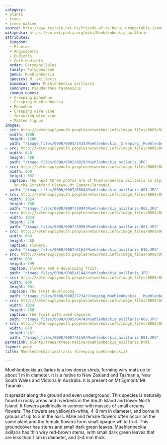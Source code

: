 ```yaml
---
category:
- plants
- trees
- trees-native
source: http://www.terrain.net.nz/friends-of-te-henui-group/table-1/muehlenbeckia-creeping-muehlenbeckia-axillaries.html
wikipedia: https://en.wikipedia.org/wiki/Muehlenbeckia_axillaris
attributes:
  kingdom:
  - Plantae
  - Angiosperms
  - Eudicots
  - Core eudicots
  order: Caryophyllales
  family: Polygonaceae
  genus: Muehlenbeckia
  species: M. axillaris
  binomial name: Muehlenbeckia axillaris
  synonyms: Pseudanthus tasmanicus
  common names:
  - Creeping pohuehue
  - Creeping muehlenbeckia
  - Pohuehue
  - Creeping wire vine
  - Sprawling wire vine
  - Matted lignum
images:
- src: http://ketenewplymouth.peoplesnetworknz.info/image_files/0000/0004/1434/Muehlenbeckia__Creeping__Muehlenbeckia_axillaries-001.JPG
  width: 1600
  height: 1200
  path: "/image_files/0000/0004/1434/Muehlenbeckia__Creeping__Muehlenbeckia_axillaries-001.JPG"
- src: http://ketenewplymouth.peoplesnetworknz.info/image_files/0000/0002/8029/Muehlenbeckia_axilaris.JPG
  width: 640
  height: 480
  path: "/image_files/0000/0002/8029/Muehlenbeckia_axilaris.JPG"
- src: http://ketenewplymouth.peoplesnetworknz.info/image_files/0000/0007/6004/Muehlenbeckia_axillaris-001.JPG
  width: 800
  height: 602
  caption: The next three photos are of Muehlenbeckia axillaris in alpine conditions
    on the Stratford Plateau Mt Egmont/Taranaki.
  path: "/image_files/0000/0007/6004/Muehlenbeckia_axillaris-001.JPG"
- src: http://ketenewplymouth.peoplesnetworknz.info/image_files/0000/0007/5994/Muehlenbeckia_axillaris-002.JPG
  width: 1024
  height: 768
  path: "/image_files/0000/0007/5994/Muehlenbeckia_axillaris-002.JPG"
- src: http://ketenewplymouth.peoplesnetworknz.info/image_files/0000/0007/5999/Muehlenbeckia_axillaris-003.JPG
  width: 1024
  height: 770
  path: "/image_files/0000/0007/5999/Muehlenbeckia_axillaris-003.JPG"
- src: http://ketenewplymouth.peoplesnetworknz.info/image_files/0000/0007/6164/Muehlenbeckia_axillaris-010.JPG
  width: 640
  height: 480
  caption: Flowers.
  path: "/image_files/0000/0007/6164/Muehlenbeckia_axillaris-010.JPG"
- src: http://ketenewplymouth.peoplesnetworknz.info/image_files/0000/0005/4144/Muehlenbeckia_axillaris.JPG
  width: 800
  height: 599
  caption: Flowers and a developing fruit.
  path: "/image_files/0000/0005/4144/Muehlenbeckia_axillaris.JPG"
- src: http://ketenewplymouth.peoplesnetworknz.info/image_files/0000/0002/7734/Creeping_Muehlenbeckia___Muehlenbeckia_axillaries-004.JPG
  width: 800
  height: 601
  caption: The fruit developing.
  path: "/image_files/0000/0002/7734/Creeping_Muehlenbeckia___Muehlenbeckia_axillaries-004.JPG"
- src: http://ketenewplymouth.peoplesnetworknz.info/image_files/0000/0005/6474/Muehlenbeckia_axillaris-008.JPG
  width: 1024
  height: 768
  caption: The fruit with seed capsule.
  path: "/image_files/0000/0005/6474/Muehlenbeckia_axillaris-008.JPG"
- src: http://ketenewplymouth.peoplesnetworknz.info/image_files/0000/0007/6159/Muehlenbeckia_axillaris-001.JPG
  width: 640
  height: 481
  path: "/image_files/0000/0007/6159/Muehlenbeckia_axillaris-001.JPG"
permalink: plants/trees/trees-native/muehlenbeckia_axillaris.html
layout: page
title: Muehlenbeckia axillaris (Creeping muehlenbeckia)

---
```

Muehlenbeckia axillaries is a low dense shrub, forming wiry mats up to about 1 m in diameter. It is a native to New Zealand and Tasmania, New South Wales and Victoria in Australia. It is present on Mt Egmont/ Mt Taranaki.

It spreads along the ground and even underground. This species is naturally found in rocky areas and riverbeds in the South Island and lower North Island.
It flowers prolifically in summer with masses of small creamy flowers. 
The flowers are yellowish-white, 4-8 mm in diameter, and borne in groups of up to 3 in the axils. Male and female flowers often occur on the same plant and the female flowers form small opaque white fruit. 
This groundcover has stems and small dark green leaves.
Muehlenbeckia axillaris has thin wiry red-brown stems, with small dark green leaves that are less than 1 cm in diameter, and 2–4 mm thick.
